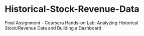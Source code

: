 # Historical-Stock-Revenue-Data
Final Assignment - Coursera
Hands-on Lab: Analyzing Historical Stock/Revenue Data and Building a Dashboard
